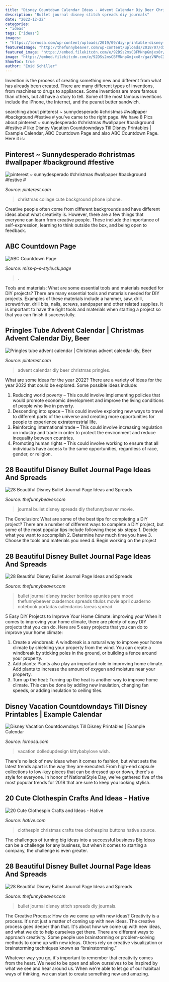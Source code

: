 ```yaml
---
title: "Disney Countdown Calendar Ideas - Advent Calendar Diy Beer Christmas Pringles"
description: "Bullet journal disney stitch spreads diy journals"
date: "2022-12-22"
categories:
- "ideas"
tags: ["ideas"]
images:
- "https://lornosa.com/wp-content/uploads/2019/09/diy-printable-disney-countdown.jpg"
featuredImage: "http://thefunnybeaver.com/wp-content/uploads/2018/07/diy-stars.jpg"
featured_image: "https://embed.filekitcdn.com/e/92DSs2msCBFMNnpGmjxx8r/gazVNPoC3dRncd8X3VrBEz"
image: "https://embed.filekitcdn.com/e/92DSs2msCBFMNnpGmjxx8r/gazVNPoC3dRncd8X3VrBEz"
ShowToc: true
author: "Enid Schiller"
---
```



Invention is the process of creating something new and different from what has already been created. There are many different types of inventions, from machines to drugs to appliances. Some inventions are more famous than others, but all have a story to tell. Some of the most famous inventions include the iPhone, the Internet, and the peanut butter sandwich.

	

		
searching about pinterest ~ sunnydesperado #christmas #wallpaper #background #festive # you've came to the right page. We have 8 Pics about pinterest ~ sunnydesperado #christmas #wallpaper #background #festive # like Disney Vacation Countdowndays Till Disney Printables | Example Calendar, ABC Countdown Page and also ABC Countdown Page. Here it is:
		
    
## Pinterest ~ Sunnydesperado #christmas #wallpaper #background #festive #

<img loading=lazy src="https://i.pinimg.com/736x/ec/86/e3/ec86e35c09a0b17d0bd5130b48d74bb3.jpg" onerror="this.onerror=null;this.src='https://tse4.mm.bing.net/th?id=OIP.HBoaA9wG68D-DySdkx5YQwHaQB&amp;pid=15.1';" alt="pinterest ~ sunnydesperado #christmas #wallpaper #background #festive #">

_Source: pinterest.com_

>christmas collage cute background phone iphone. 

	

Creative people often come from different backgrounds and have different ideas about what creativity is. However, there are a few things that everyone can learn from creative people. These include the importance of self-expression, learning to think outside the box, and being open to feedback.

    
## ABC Countdown Page

<img loading=lazy src="https://embed.filekitcdn.com/e/92DSs2msCBFMNnpGmjxx8r/gazVNPoC3dRncd8X3VrBEz" onerror="this.onerror=null;this.src='https://tse4.mm.bing.net/th?id=OIP.u9YfM-bRQYfw7hqZ9-3QMgHaHa&amp;pid=15.1';" alt="ABC Countdown Page">

_Source: miss-p-s-style.ck.page_

>. 

	

Tools and materials: What are some essential tools and materials needed for DIY projects?
There are many essential tools and materials needed for DIY projects. Examples of these materials include a hammer, saw, drill, screwdriver, drill bits, nails, screws, sandpaper and other related supplies. It is important to have the right tools and materials when starting a project so that you can finish it successfully.

    
## Pringles Tube Advent Calendar | Christmas Advent Calendar Diy, Beer

<img loading=lazy src="https://i.pinimg.com/736x/b9/eb/ea/b9ebea747de76d552312bbb4e1b83f87--beer-advent-calendar-kitsch.jpg" onerror="this.onerror=null;this.src='https://tse3.mm.bing.net/th?id=OIP.pv6H_tpNMSKU1tpao7cCGwHaJ4&amp;pid=15.1';" alt="Pringles tube advent calendar | Christmas advent calendar diy, Beer">

_Source: pinterest.com_

>advent calendar diy beer christmas pringles. 

	

What are some ideas for the year 2022?
There are a variety of ideas for the year 2022 that could be explored. Some possible ideas include: 
1. Reducing world poverty – This could involve implementing policies that would promote economic development and improve the living conditions of people who live in poverty. 
2. Descending into space – This could involve exploring new ways to travel to different parts of the universe and creating more opportunities for people to experience extraterrestrial life. 
3. Reinforcing international trade – This could involve increasing regulation on industry and trade in order to protect the environment and reduce inequality between countries. 
4. Promoting human rights – This could involve working to ensure that all individuals have access to the same opportunities, regardless of race, gender, or religion.

    
## 28 Beautiful Disney Bullet Journal Page Ideas And Spreads

<img loading=lazy src="http://thefunnybeaver.com/wp-content/uploads/2018/07/diy-stars.jpg" onerror="this.onerror=null;this.src='https://tse3.mm.bing.net/th?id=OIP.P28-wWz0gLv-c9yXqb8xrAHaHa&amp;pid=15.1';" alt="28 Beautiful Disney Bullet Journal Page Ideas and Spreads">

_Source: thefunnybeaver.com_

>journal bullet disney spreads diy thefunnybeaver movie. 

	

The Conclusion: What are some of the best tips for completing a DIY project?
There are a number of different ways to complete a DIY project, but some of the most popular tips include following these six steps: 1. Decide what you want to accomplish 2. Determine how much time you have 3. Choose the tools and materials you need 4. Begin working on the project 
    
## 28 Beautiful Disney Bullet Journal Page Ideas And Spreads

<img loading=lazy src="http://thefunnybeaver.com/wp-content/uploads/2018/07/diy-up-trakcer.jpg" onerror="this.onerror=null;this.src='https://tse2.mm.bing.net/th?id=OIP.Q5UUnuXQuwakY7OuitYfRQHaK6&amp;pid=15.1';" alt="28 Beautiful Disney Bullet Journal Page Ideas and Spreads">

_Source: thefunnybeaver.com_

>bullet journal disney tracker bonitos apuntes para mood thefunnybeaver cuadernos spreads titulos movie april cuaderno notebook portadas calendarios tareas spread. 

	

5 Easy DIY Projects to Improve Your Home Climate: improving your
When it comes to improving your home climate, there are plenty of easy DIY projects that you can do. Here are 5 easy projects that you can do to improve your home climate: 
1. Create a windbreak: A windbreak is a natural way to improve your home climate by shielding your property from the wind. You can create a windbreak by sticking poles in the ground, or building a fence around your property. 
2. Add plants: Plants also play an important role in improving home climate. Add plants to increase the amount of oxygen and moisture near your property. 
3. Turn up the heat: Turning up the heat is another way to improve home climate. This can be done by adding new insulation, changing fan speeds, or adding insulation to ceiling tiles. 

    
## Disney Vacation Countdowndays Till Disney Printables | Example Calendar

<img loading=lazy src="https://lornosa.com/wp-content/uploads/2019/09/diy-printable-disney-countdown.jpg" onerror="this.onerror=null;this.src='https://tse3.mm.bing.net/th?id=OIP.CXPFNjWI4-M95qOQwmR7uAHaLH&amp;pid=15.1';" alt="Disney Vacation Countdowndays Till Disney Printables | Example Calendar">

_Source: lornosa.com_

>vacation dolledupdesign kittybabylove wish. 

	

There's no lack of new ideas when it comes to fashion, but what sets the latest trends apart is the way they are executed. From high-end capsule collections to low-key pieces that can be dressed up or down, there's a style for everyone. In honor of NationalStyle Day, we've gathered five of the most popular trends for 2018 that are sure to keep you looking stylish.

    
## 20 Cute Clothespin Crafts And Ideas - Hative

<img loading=lazy src="https://hative.com/wp-content/uploads/2014/11/clothespin-crafts/14-christmas-tree-from-clothespins-and-buttons.jpg" onerror="this.onerror=null;this.src='https://tse1.mm.bing.net/th?id=OIP.CbO0zTCmBRPCqb37RhZVNwHaNe&amp;pid=15.1';" alt="20 Cute Clothespin Crafts and Ideas - Hative">

_Source: hative.com_

>clothespin christmas crafts tree clothespins buttons hative source. 

	

The challenges of turning big ideas into a successful business
Big Ideas can be a challenge for any business, but when it comes to starting a company, the challenge is even greater.

    
## 28 Beautiful Disney Bullet Journal Page Ideas And Spreads

<img loading=lazy src="https://thefunnybeaver.com/wp-content/uploads/2018/07/diy-stitch-page.jpg" onerror="this.onerror=null;this.src='https://tse4.mm.bing.net/th?id=OIP.Gi4QPyWYzh40HEQhQoIc9QHaFj&amp;pid=15.1';" alt="28 Beautiful Disney Bullet Journal Page Ideas and Spreads">

_Source: thefunnybeaver.com_

>bullet journal disney stitch spreads diy journals. 

	

The Creative Process: How do we come up with new ideas?
Creativity is a process. It's not just a matter of coming up with new ideas. The creative process goes deeper than that. It's about how we come up with new ideas, and what we do to help ourselves get there.
There are different ways to approach creativity. Some people use brainstorming or problem-solving methods to come up with new ideas. Others rely on creative visualization or brainstorming techniques known as “brainstormsing.”

Whatever way you go, it's important to remember that creativity comes from the heart. We need to be open and allow ourselves to be inspired by what we see and hear around us. When we're able to let go of our habitual ways of thinking, we can start to create something new and amazing.

